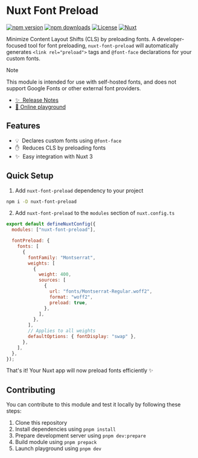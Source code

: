 # Nuxt Font Preload

[![npm version][npm-version-src]][npm-version-href]
[![npm downloads][npm-downloads-src]][npm-downloads-href]
[![License][license-src]][license-href]
[![Nuxt][nuxt-src]][nuxt-href]

Minimize Content Layout Shifts (CLS) by preloading fonts. A developer-focused tool for font preloading, `nuxt-font-preload` will automatically generates
`<link rel="preload">` tags and `@font-face` declarations for your custom fonts.

> [!NOTE]
> This module is intended for use with self-hosted fonts, and does not support Google Fonts or other external font providers.

- [✨ &nbsp;Release Notes](/CHANGELOG.md)
- [🏀 Online playground](https://stackblitz.com/github/dananz/nuxt-font-preload?file=playground%2Fapp.vue)
  <!-- - [📖 &nbsp;Documentation](https://example.com) -->

## Features

- 💡 &nbsp;Declares custom fonts using `@font-face`
- ✋ &nbsp;Reduces CLS by preloading fonts
- ✨ &nbsp;Easy integration with Nuxt 3

## Quick Setup

1. Add `nuxt-font-preload` dependency to your project

```bash
npm i -D nuxt-font-preload
```

2. Add `nuxt-font-preload` to the `modules` section of `nuxt.config.ts`

```js
export default defineNuxtConfig({
  modules: ["nuxt-font-preload"],

  fontPreload: {
    fonts: [
      {
        fontFamily: "Montserrat",
        weights: [
          {
            weight: 400,
            sources: [
              {
                url: "fonts/Montserrat-Regular.woff2",
                format: "woff2",
                preload: true,
              },
            ],
          },
        ],
        // Applies to all weights
        defaultOptions: { fontDisplay: "swap" },
      },
    ],
  },
});
```

That's it! Your Nuxt app will now preload fonts efficiently ✨

## Contributing

You can contribute to this module and test it locally by following these steps:

1. Clone this repository
2. Install dependencies using `pnpm install`
3. Prepare development server using `pnpm dev:prepare`
4. Build module using `pnpm prepack`
5. Launch playground using `pnpm dev`

<!-- Badges -->

[npm-version-src]: https://img.shields.io/npm/v/nuxt-font-preload/latest.svg?style=flat&colorA=18181B&colorB=28CF8D
[npm-version-href]: https://npmjs.com/package/nuxt-font-preload
[npm-downloads-src]: https://img.shields.io/npm/dm/nuxt-font-preload.svg?style=flat&colorA=18181B&colorB=28CF8D
[npm-downloads-href]: https://npmjs.com/package/nuxt-font-preload
[license-src]: https://img.shields.io/npm/l/nuxt-font-preload.svg?style=flat&colorA=18181B&colorB=28CF8D
[license-href]: https://npmjs.com/package/nuxt-font-preload
[nuxt-src]: https://img.shields.io/badge/Nuxt-18181B?logo=nuxt.js
[nuxt-href]: https://nuxt.com
